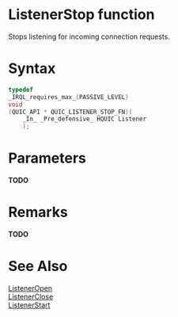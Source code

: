 ListenerStop function
======

Stops listening for incoming connection requests.

# Syntax

```C
typedef
_IRQL_requires_max_(PASSIVE_LEVEL)
void
(QUIC_API * QUIC_LISTENER_STOP_FN)(
    _In_ _Pre_defensive_ HQUIC Listener
    );
```

# Parameters

**TODO**

# Remarks

**TODO**

# See Also

[ListenerOpen](ListenerOpen.md)<br>
[ListenerClose](ListenerClose.md)<br>
[ListenerStart](ListenerStart.md)<br>

